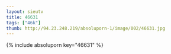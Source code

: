 ```yaml
--- 
layout: sieutv
title: 46631
tags: ["46k"]
thumb: http://94.23.248.219/absoluporn-1/image/002/46631.jpg
---
```

{% include absoluporn key="46631" %} 
